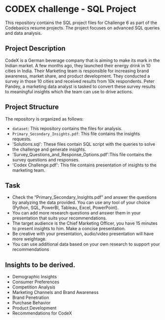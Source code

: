 # CODEX challenge - SQL Project

This repository contains the SQL project files for Challenge 6 as part of the Codebasics resume projects. The project focuses on advanced SQL queries and data analysis.

## Project Description
CodeX is a German beverage company that is aiming to make its mark in the Indian market. A few months ago, they launched their energy drink in 10 cities in India.
Their Marketing team is responsible for increasing brand awareness, market share, and product development. 
They conducted a survey in those 10 cities and received results from 10k respondents. 
Peter Pandey, a marketing data analyst is tasked to convert these survey results to meaningful insights which the team can use to drive actions.

## Project Structure
The repository is organized as follows:
- `dataset`: This repository contains the files for analysis.
- `Primary_Secondary_Insights.pdf`: This file contains the insights requests.
- 'Solutions.sql': These files contain SQL script with the queries to solve the challenge and generate insights.
- 'Survey_Questions_and_Response_Options.pdf':This file contains the survey questions and responses.
- 'Codex Challenge.pdf': This file contains presentation of insights to the marketing team.

## Task
- Check the “Primary_Secondary_Insights.pdf” and answer the questions by analyzing the data provided. You can use any tool of your choice (Python, SQL, PowerBI, Tableau, Excel, PowerPoint).
- You can add more research questions and answer them in your presentation that suits your recommendations.
- The target audience is the Chief Marketing Officer, you have 15 minutes to present insights to him. Make a concise presentation.
- Be creative with your presentation, audio/video presentation will have more weightage.
- You can use additional data based on your own research to support your recommendations
  
## Insights to be derived.
- Demographic Insights
- Consumer Preferences
- Competition Analysis
- Marketing Channels and Brand Awareness
- Brand Penetration
- Purchase Behavior
- Product Development
- Recommendations for CodeX
